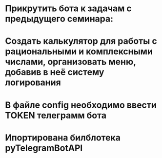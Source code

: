 # Прикрутить бота к задачам с предыдущего семинара:
# Создать калькулятор для работы с рациональными и комплексными числами, организовать меню, добавив в неё систему логирования
# В файле config необходимо ввести TOKEN телеграмм бота
# Ипортирована билблотека pyTelegramBotAPI